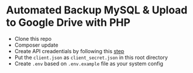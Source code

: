 # Automated Backup MySQL & Upload to Google Drive with PHP

- Clone this repo
- Composer update
- Create API creadentials by following this [step](https://developers.google.com/drive/v3/web/quickstart/php#step_1_turn_on_the_api_name)
- Put the `client.json` as `client_secret.json` in this root directory
- Create `.env` based on `.env.example` file as your system config